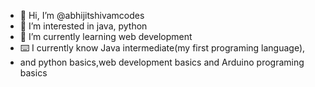- 👋 Hi, I’m @abhijitshivamcodes
- 👀 I’m interested in java, python 
- 🌱 I’m currently learning web development 
- ⌨️ I currently know Java intermediate(my first programing language), 
- and python basics,web development basics and Arduino programing basics


<!---
abhijitshivamcodes/abhijitshivamcodes is a ✨ special ✨ repository because its `README.md` (this file) appears on your GitHub profile.
You can click the Preview link to take a look at your changes.
--->
